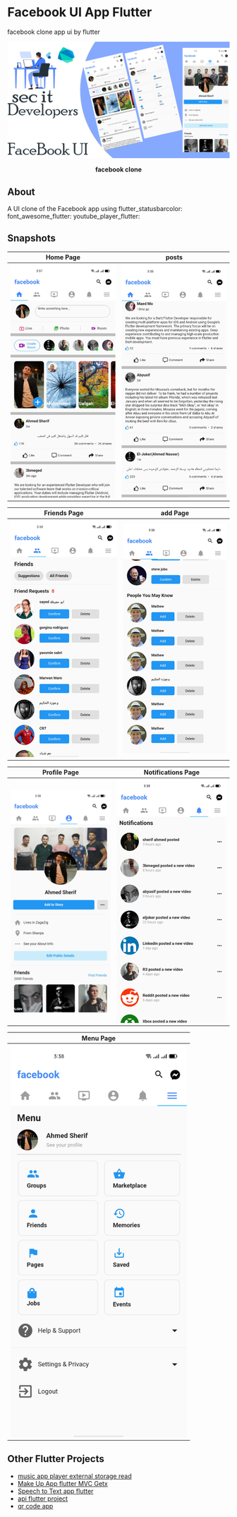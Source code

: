# Facebook UI App Flutter 
facebook clone app ui by flutter 



<p><img src="snapshot/facebook.png" /></p>
<p align="center"><b>facebook clone</b></p>




## About
A UI clone of the Facebook app using
  flutter_statusbarcolor:
  font_awesome_flutter:
  youtube_player_flutter:

## Snapshots

| Home Page | posts  |
|------|-------|
|<img src="snapshot/home.jpg" width="400">|<img src="snapshot/posts.jpg" width="400">|

| Friends Page | add Page |
|------|-------|
|<img src="snapshot/confirm.jpg" width="400">|<img src="snapshot/addfr.jpg" width="400">|

| Profile Page | Notifications Page |
|------|-------|
|<img src="snapshot/progile.jpg" width="400">|<img src="snapshot/note.jpg" width="400">|

| Menu Page |
|------|
|<img src="snapshot/setting.jpg" width="400">
## Other Flutter Projects
- [music app player external storage read](https://github.com/itsherifAhmed/Music-Player-Read-external-Storage-Flutter-app)
- [Make Up App flutter MVC Getx](https://github.com/itsherifAhmed/MakeUp-App)
- [Speech to Text app flutter](https://github.com/itsherifAhmed/Speech-to-text-app)
- [api flutter project](https://github.com/itsherifAhmed/apiFlutter-Project)
- [qr code app](https://github.com/itsherifAhmed/qr-barcode)


